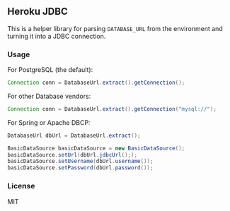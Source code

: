 ## Heroku JDBC

This is a helper library for parsing `DATABASE_URL` from the environment and
turning it into a JDBC connection.

### Usage

For PostgreSQL (the default):

```java
Connection conn = DatabaseUrl.extract().getConnection();
```

For other Database vendors:

```java
Connection conn = DatabaseUrl.extract().getConnection("mysql://");
```

For Spring or Apache DBCP:

```java
DatabaseUrl dbUrl = DatabaseUrl.extract();

BasicDataSource basicDataSource = new BasicDataSource();
basicDataSource.setUrl(dbUrl.jdbcUrl(););
basicDataSource.setUsername(dbUrl.username());
basicDataSource.setPassword(dbUrl.password());
```

### License

MIT
